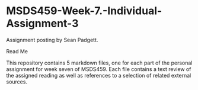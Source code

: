 # MSDS459-Week-7.-Individual-Assignment-3

Assignment posting by Sean Padgett.

Read Me

This repository contains 5 markdown files, one for each part of the personal assignment for week seven of MSDS459.  Each file contains a text review of the assigned reading as well as references to a selection of related external sources.
